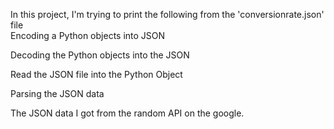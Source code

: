 
In this project, I'm trying to print the following from the 'conversionrate.json' file  
Encoding a Python objects into JSON 

Decoding the Python objects into the JSON 

Read the JSON file into the Python Object 

Parsing the JSON data  

The JSON data I got from the random API on the google.
